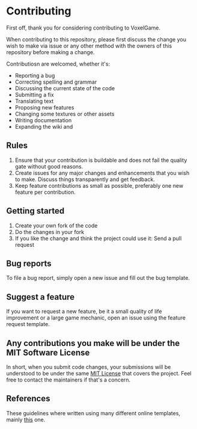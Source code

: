 # Contributing

First off, thank you for considering contributing to VoxelGame.

When contributing to this repository, please first discuss the change you wish to make via issue or any other method with the owners of this repository before making a change.

Contributiosn are welcomed, whether it's:
- Reporting a bug
- Correcting spelling and grammar
- Discussing the current state of the code
- Submitting a fix
- Translating text
- Proposing new features
- Changing some textures or other assets
- Writing documentation
- Expanding the wiki and 

## Rules

1. Ensure that your contribution is buildable and does not fail the quality gate without good reasons.
1. Create issues for any major changes and enhancements that you wish to make. Discuss things transparently and get feedback.
1. Keep feature contributions as small as possible, preferably one new feature per contribution.

## Getting started

1. Create your own fork of the code
1. Do the changes in your fork
1. If you like the change and think the project could use it: Send a pull request

## Bug reports
To file a bug report, simply open a new issue and fill out the bug template.

## Suggest a feature
If you want to request a new feature, be it a small quality of life improvement or a large game mechanic, open an issue using the feature request template.

## Any contributions you make will be under the MIT Software License
In short, when you submit code changes, your submissions will be understood to be under the same [MIT License](http://choosealicense.com/licenses/mit/) that covers the project. Feel free to contact the maintainers if that's a concern.

## References
These guidelines where written using many different online templates, mainly [this](https://github.com/nayafia/contributing-template/blob/master/CONTRIBUTING-template.md) one.
